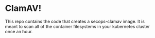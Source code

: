 # ClamAV!

This repo contains the code that creates a secops-clamav image.
It is meant to scan all of the container filesystems in your kubernetes
cluster once an hour.

